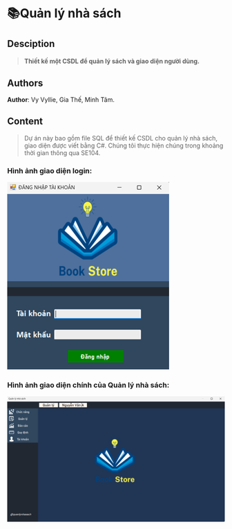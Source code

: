 # 📚Quản lý nhà sách

## Desciption
>#### Thiết kế một CSDL để quản lý sách và giao diện người dùng.

## Authors
**Author**: Vy Vyllie, Gia Thế, Minh Tâm.

## Content

> Dự án này bao gồm file SQL để thiết kế CSDL cho quản lý nhà sách, giao diện được viết bằng C#. Chúng tôi thực hiện chúng trong khoảng thời gian thông qua SE104.

### Hình ảnh giao diện login:

![Image](https://github.com/vyllie333/SE104_Quanlynhasach/blob/e24efc65f06cbcbd1b9472ddb8e8fb9b5270c184/login.jpg)

### Hình ảnh giao diện chính của Quản lý nhà sách:

![Image](https://github.com/vyllie333/SE104_Quanlynhasach/blob/f2378c4edb34b366f13fa1e2ff908e56a28c7383/main.jpg)
